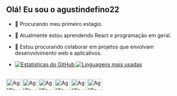 ## Olá! Eu sou o agustindefino22

- 🔭 Procurando meu primeiro estagio.
- 🌱 Atualmente estou aprendendo React e programação em geral.
- 👯 Estou procurando colaborar em projetos que envolvam desenvolvimento web e aplicativos.

- <div>
  <a href="https://beacons.ai/agustindefino22" target="_blank">
    <img src="https://github-readme-stats.vercel.app/api?username=agustindefino22&show_icons=true&theme=dark&include_all_commits=true&count_private=true" alt="Estatísticas do GitHub" />
    <img src="https://github-readme-stats.vercel.app/api/top-langs/?username=agustindefino22&layout=compact&langs_count=10&theme=dark" alt="Linguagens mais usadas" />
  </a>
</div>

<div style="display: inline_block" ><br>
  <img align="center" alt="Agus-JavaScript" height="30" width="40" src="https://cdn.jsdelivr.net/gh/devicons/devicon@latest/icons/javascript/javascript-original.svg"/>
  <img align="center" alt="Agus-React" height="30" width="40" src="https://cdn.jsdelivr.net/gh/devicons/devicon@latest/icons/react/react-original.svg" />
  <img align="center" alt="Agus-CSS" height="30" width="40" src="https://cdn.jsdelivr.net/gh/devicons/devicon@latest/icons/css3/css3-original.svg" />
  <img align="center" alt="Agus-HTML" height="30" width="40" src="https://cdn.jsdelivr.net/gh/devicons/devicon@latest/icons/html5/html5-original.svg"/>
  <img align="center" alt="Agus-LINKEDIN" height="30" width="40" src="https://cdn.jsdelivr.net/gh/devicons/devicon@latest/icons/linkedin/linkedin-original.svg"/>
  <img align="center" alt="Agus-MySQL" height="30" width="40"  src="https://cdn.jsdelivr.net/gh/devicons/devicon@latest/icons/mysql/mysql-original.svg" />
</div>

